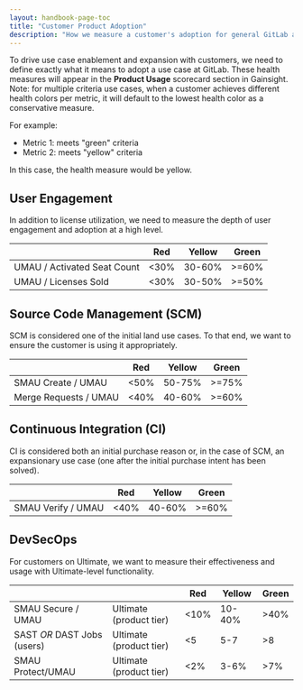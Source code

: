 ```yaml
---
layout: handbook-page-toc
title: "Customer Product Adoption"
description: "How we measure a customer's adoption for general GitLab and different use cases"
---
```


To drive use case enablement and expansion with customers, we need to define exactly what it means to adopt a use case at GitLab. These health measures will appear in the **Product Usage** scorecard section in Gainsight. Note: for multiple criteria use cases, when a customer achieves different health colors per metric, it will default to the lowest health color as a conservative measure. 

>>>
For example: 
- Metric 1: meets "green" criteria
- Metric 2: meets "yellow" criteria 
>>>

In this case, the health measure would be yellow.

## User Engagement

In addition to license utilization, we need to measure the depth of user engagement and adoption at a high level.

|                             | **Red** | **Yellow** | **Green** |
| --------------------------- | ------- | ---------- | --------  |
| UMAU / Activated Seat Count | <30%    | 30-60%     | \>=60%    |
| UMAU / Licenses Sold        | <30%    | 30-50%     | \>=50%    |


## Source Code Management (SCM)

SCM is considered one of the initial land use cases. To that end, we want to ensure the customer is using it appropriately.

|                       | **Red** | **Yellow** | **Green** |
| --------------------- | ------- | ---------- | --------  |
| SMAU Create / UMAU    | <50%    | 50-75%     | \>=75%    |
| Merge Requests / UMAU | <40%    | 40-60%     | \>=60%    |



## Continuous Integration (CI)

CI is considered both an initial purchase reason or, in the case of SCM, an expansionary use case (one after the initial purchase intent has been solved).

|                    | **Red** | **Yellow** | **Green** |
| ------------------ | ------- | ---------- | --------  |
| SMAU Verify / UMAU | <40%    | 40-60%     | \>=60%    |


## DevSecOps

For customers on Ultimate, we want to measure their effectiveness and usage with Ultimate-level functionality.

|                             |                         | **Red** | **Yellow** | **Green** |
| --------------------------- | ----------------------- | ------- | ---------- | --------  |
| SMAU Secure / UMAU          | Ultimate (product tier) | <10%    | 10-40%     | \>40%     |
| SAST *OR* DAST Jobs (users) | Ultimate (product tier) | <5      | 5-7        | \>8       |
| SMAU Protect/UMAU           | Ultimate (product tier) | <2%     | 3-6%       | \>7%      |

